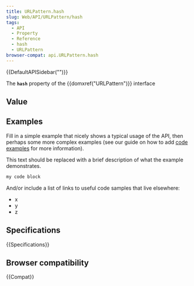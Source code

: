 ```yaml
---
title: URLPattern.hash
slug: Web/API/URLPattern/hash
tags:
  - API
  - Property
  - Reference
  - hash
  - URLPattern
browser-compat: api.URLPattern.hash
---
```

{{DefaultAPISidebar("")}}

The **`hash`** property of the {{domxref("URLPattern")}} interface 

## Value



## Examples

Fill in a simple example that nicely shows a typical usage of the API, then perhaps some more complex examples (see our guide on how to add [code examples](/en-US/docs/MDN/Contribute/Structures/Code_examples) for more information).

This text should be replaced with a brief description of what the example demonstrates.

```js
my code block
```

And/or include a list of links to useful code samples that live elsewhere:

*   x
*   y
*   z

## Specifications

{{Specifications}}

## Browser compatibility

{{Compat}}


